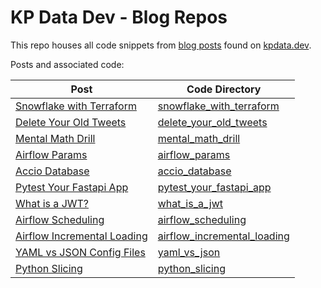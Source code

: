 # KP Data Dev - Blog Repos

This repo houses all code snippets from 
[blog posts](https://kpdata.dev/blog) 
found on [kpdata.dev](https://kpdata.dev).

Posts and associated code:

|Post|Code Directory|
|---|---|
|[Snowflake with Terraform](https://kpdata.dev/blog/snowflake-with-terraform)|[snowflake_with_terraform](./snowflake_with_terraform)|
|[Delete Your Old Tweets](https://kpdata.dev/blog/delete-your-old-tweets)|[delete_your_old_tweets](./delete_your_old_tweets)|
|[Mental Math Drill](https://kpdata.dev/blog/mental-math-drill)|[mental_math_drill](./mental_math_drill)|
|[Airflow Params](https://kpdata.dev/blog/airflow-params)|[airflow_params](./airflow_params)|
|[Accio Database](https://kpdata.dev/blog/accio-database)|[accio_database](./accio_database)|
|[Pytest Your Fastapi App](https://kpdata.dev/blog/pytest-your-fastapi-app)|[pytest_your_fastapi_app](./pytest_your_fastapi_app)|
|[What is a JWT?](https://kpdata.dev/blog/what-is-a-jwt)|[what_is_a_jwt](./what_is_a_jwt)|
|[Airflow Scheduling](https://kpdata.dev/blog/airflow-scheduling)|[airflow_scheduling](./airflow_scheduling)|
|[Airflow Incremental Loading](https://kpdata.dev/blog/airflow-incremental-loading)|[airflow_incremental_loading](./airflow_incremental_loading)|
|[YAML vs JSON Config Files](https://kpdata.dev/blog/yaml-vs-json-config-files)|[yaml_vs_json](./yaml_vs_json)|
|[Python Slicing](https://kpdata.dev/blog/python-slicing)|[python_slicing](./python_slicing)|
